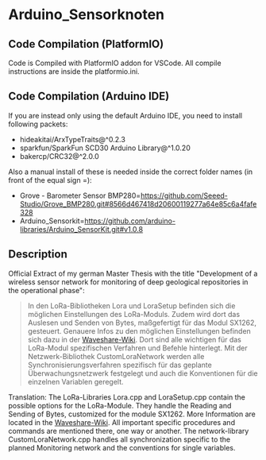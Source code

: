# Arduino_Sensorknoten
## Code Compilation (PlatformIO)
Code is Compiled with PlatformIO addon for VSCode.
All compile instructions are inside the platformio.ini.

## Code Compilation (Arduino IDE)
If you are instead only using the default Arduino IDE, you need to install following packets:
- hideakitai/ArxTypeTraits@^0.2.3
- sparkfun/SparkFun SCD30 Arduino Library@^1.0.20
- bakercp/CRC32@^2.0.0

Also a manual install of these is needed inside the correct folder names (in front of the equal sign =):
- Grove - Barometer Sensor BMP280=https://github.com/Seeed-Studio/Grove_BMP280.git#8566d467418d20600119277a64e85c6a4fafe328
- Arduino_Sensorkit=https://github.com/arduino-libraries/Arduino_SensorKit.git#v1.0.8

## Description

Official Extract of my german Master Thesis with the title "Development of a wireless sensor network for monitoring of deep geological
repositories in the operational phase":
> In den LoRa-Bibliotheken Lora und LoraSetup befinden sich die möglichen Einstellungen des LoRa-Moduls.
> Zudem wird dort das Auslesen und Senden von Bytes, maßgefertigt für das Modul SX1262, gesteuert.
> Genauere Infos zu den möglichen Einstellungen befinden sich dazu in der [Waveshare-Wiki](https://www.waveshare.com/wiki/SX1262_868M_LoRa_HAT).
> Dort sind alle wichtigen für das LoRa-Modul spezifischen Verfahren und Befehle hinterlegt.
> Mit der Netzwerk-Bibliothek CustomLoraNetwork werden alle Synchronisierungsverfahren spezifisch für das geplante Überwachungsnetzwerk festgelegt und auch die Konventionen für die einzelnen Variablen geregelt.

Translation:
The LoRa-Libraries Lora.cpp and LoraSetup.cpp contain the possible options for the LoRa-Module.
They handle the Reading and Sending of Bytes, customized for the module SX1262.
More Information are located in the [Waveshare-Wiki](https://www.waveshare.com/wiki/SX1262_868M_LoRa_HAT).
All important specific procedures and commands are mentioned there, one way or another.
The network-library CustomLoraNetwork.cpp handles all synchronization specific to the planned Monitoring network and the conventions for single variables.
